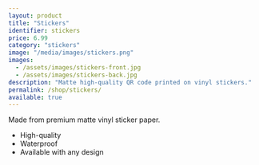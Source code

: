 ```yaml
---
layout: product
title: "Stickers"
identifier: stickers
price: 6.99
category: "stickers"
image: "/media/images/stickers.png"
images:
  - /assets/images/stickers-front.jpg
  - /assets/images/stickers-back.jpg
description: "Matte high-quality QR code printed on vinyl stickers."
permalink: /shop/stickers/
available: true
---
```


Made from premium matte vinyl sticker paper.

- High-quality
- Waterproof
- Available with any design